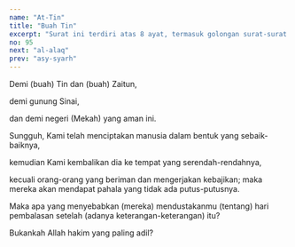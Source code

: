 ```yaml
---
name: "At-Tin"
title: "Buah Tin"
excerpt: "Surat ini terdiri atas 8 ayat, termasuk golongan surat-surat Makkiyah, diturunkan sesudah surat Al Buruuj. Nama At Tiin diambil dari kata At Tiin yang terdapat pada ayat pertama surat ini yang artinya buah Tin."
no: 95
next: "al-alaq"
prev: "asy-syarh"
---
```


<span id='1' class='verse' title="QS At-Tin: 1">Demi (buah) Tin dan (buah) Zaitun,</span>

<span id='2' class='verse' title="QS At-Tin: 2">demi gunung Sinai,</span>

<span id='3' class='verse' title="QS At-Tin: 3">dan demi negeri (Mekah) yang aman ini.</span>

<span id='4' class='verse' title="QS At-Tin: 4">Sungguh, Kami telah menciptakan manusia dalam bentuk yang sebaik-baiknya,</span>

<span id='5' class='verse' title="QS At-Tin: 5">kemudian Kami kembalikan dia ke tempat yang serendah-rendahnya,</span>

<span id='6' class='verse' title="QS At-Tin: 6">kecuali orang-orang yang beriman dan mengerjakan kebajikan; maka mereka akan mendapat pahala yang tidak ada putus-putusnya.</span>

<span id='7' class='verse' title="QS At-Tin: 7">Maka apa yang menyebabkan (mereka) mendustakanmu (tentang) hari pembalasan setelah (adanya keterangan-keterangan) itu?</span>

<span id='8' class='verse' title="QS At-Tin: 8">Bukankah Allah hakim yang paling adil?</span>
